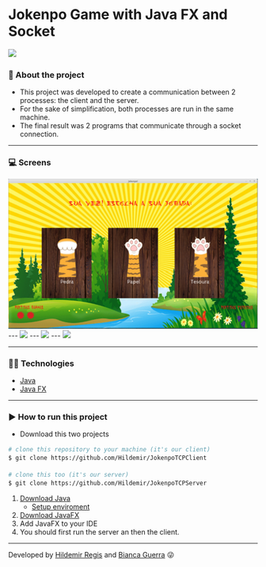 # Jokenpo Game with Java FX and Socket

<img src= "src/ScreenGIFs/menu.gif">

### 📝 About the project
- This project was developed to create a communication between 2 processes: the client and the server.
- For the sake of simplification, both processes are run in the same machine.
- The final result was 2 programs that communicate through a socket connection.
---
### 💻 Screens
<img src= "src/ScreenGIFs/game.png">
---
<img src= "src/ScreenGIFs/waitingOpponent.gif">
---
<img src= "src/ScreenGIFs/winner.gif">
---
<img src= "src/ScreenGIFs/loser.gif">

---
### 👨‍💻 Technologies
- [Java](https://www.oracle.com/technetwork/pt/java/javase/downloads/index.html)
- [Java FX](https://openjfx.io/)
---
### ▶ How to run this project
- Download this two projects

```bash 
# clone this repository to your machine (it's our client)
$ git clone https://github.com/Hildemir/JokenpoTCPClient

# clone this too (it's our server)
$ git clone https://github.com/Hildemir/JokenpoTCPServer
```

1. [Download Java](https://www.oracle.com/technetwork/pt/java/javase/downloads/index.html)
    - [Setup enviroment](https://www.tutorialspoint.com/java/java_environment_setup.htm)
2.  [Download JavaFX](https://openjfx.io/)
3.  Add JavaFX to your IDE
4.  You should first run the server an then the client.
---
Developed by [Hildemir Regis](https://github.com/Hildemir) and [Bianca Guerra](https://github.com/biawar) 😜